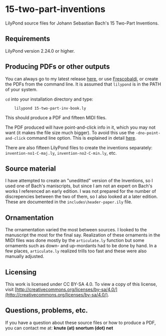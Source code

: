 # 15-two-part-inventions
LilyPond source files for Johann Sebastian Bach's 15 Two-Part Inventions.

## Requirements
LilyPond version 2.24.0 or higher.

## Producing PDFs or other outputs
You can always go to my latest release [here](https://github.com/ksnortum/15-two-part-inventions/releases/latest), or use [Frescobaldi](https://www.frescobaldi.org/), or create the PDFs from the command line.  It is assumed that `lilypond` is in the PATH of your system.

`cd` into your installation directory and type:

        lilypond 15-two-part-inv-book.ly

This should produce a PDF and fifteen MIDI files.

The PDF produced will have point-and-click info in it, which you may not want (it makes the file size much bigger).  To avoid this use the `-dno-point-and-click` command line option.  This is explained in detail [here](https://lilypond.org/doc/v2.24/Documentation/usage/command_002dline-usage).

There are also fifteen LilyPond files to create the inventions separately: `invention-no1-C-maj.ly`, `invention-no2-C-min.ly`, etc.

## Source material
I have attempted to create an "uneditted" version of the Inventions, so I used one of Bach's maniscripts, but since I am not an expert on Bach's works I referenced an early edition.  I was not prepared for the number of discrepencies between the two of them, so I also looked at a later edition.  These are documented in the `includes\header-paper.ily` file.

## Ornamentation
The ornamentation varied the most between sources.  I looked to the manuscript the most for the final say.  Realization of these ornaments in the MIDI files was done mostly by the `articulate.ly` function but some ornaments such as down- and up-mordants had to be done by hand.  In a few places, `articulate.ly` realized trills too fast and these were also manually adjusted.

## Licensing
This work is licensed under CC BY-SA 4.0. To view a copy of this license, visit [http://creativecommons.org/licenses/by-sa/4.0/](http://creativecommons.org/licenses/by-sa/4.0/).

## Questions, problems, etc.
If you have a question about these source files or how to produce a PDF, you can contact me at: **knute (at) snortum (dot) net**
